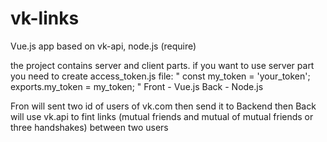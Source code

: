 # vk-links
Vue.js app based on vk-api, node.js (require)

the project contains server and client parts.
if you want to use server part you need to create access_token.js file:
"
const my_token = 'your_token';
exports.my_token = my_token;
"
Front - Vue.js
Back - Node.js

Fron will sent two id of users of vk.com then send it to Backend
then Back will use vk.api to fint links (mutual friends and mutual of mutual friends or three handshakes) between two users 
